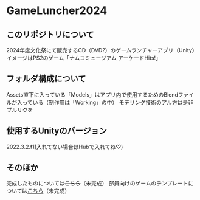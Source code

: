 # GameLuncher2024
## このリポジトリについて
2024年度文化祭にて販売するCD（DVD?）のゲームランチャーアプリ（Unity）
イメージはPS2のゲーム「ナムコミュージアム アーケードHits!」
## フォルダ構成について
Assets直下に入っている「Models」はアプリ内で使用するためのBlendファイルが入っている（制作用は「Working」の中）
モデリング技術のアル方は是非プルリクを
## 使用するUnityのバージョン
2022.3.2.f1(入れてない場合はHubで入れてね♡)
## そのほか
完成したものについては~~こちら~~（未完成）
部員向けのゲームのテンプレートについては[こちら](https://github.com/cydiawaltz/Game2024Template-SupportTools)（未完成）
